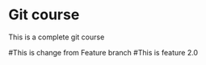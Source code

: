 # Git course
This is a complete git course

#This is change from Feature branch
#This is feature 2.0